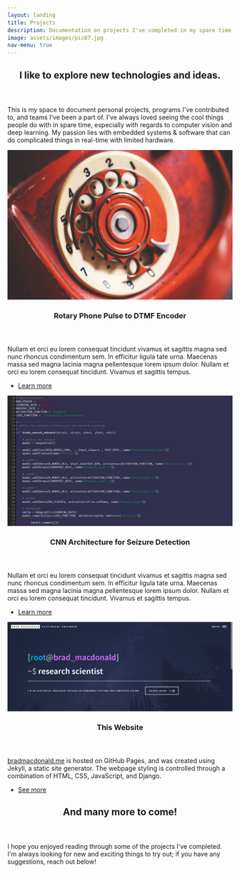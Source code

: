 ```yaml
---
layout: landing
title: Projects
description: Documentation on projects I've completed in my spare time.
image: assets/images/pic07.jpg
nav-menu: true
---
```


<!-- Main -->
<div id="main">

<!-- One -->
<section id="one">
	<div class="inner">
		<header class="major">
			<h2>I like to explore new technologies and ideas.</h2>
		</header>
		<p>This is my space to document personal projects, programs I've contributed to, and teams I've been a part of. I've always loved seeing the cool things people do with in spare time, especially with regards to computer vision and deep learning. My passion lies with embedded systems & software that can do complicated things in real-time with limited hardware.</p>
	</div>
</section>

<!-- Two -->
<section id="two" class="spotlights">
	<section>
		<a href="generic.html" class="image">
			<img src="assets/images/rotary.jpg" alt="" data-position="center center" />
		</a>
		<div class="content">
			<div class="inner">
				<header class="major">
					<h3>Rotary Phone Pulse to DTMF Encoder</h3>
				</header>
				<p>Nullam et orci eu lorem consequat tincidunt vivamus et sagittis magna sed nunc rhoncus condimentum sem. In efficitur ligula tate urna. Maecenas massa sed magna lacinia magna pellentesque lorem ipsum dolor. Nullam et orci eu lorem consequat tincidunt. Vivamus et sagittis tempus.</p>
				<ul class="actions">
					<li><a href="generic.html" class="button">Learn more</a></li>
				</ul>
			</div>
		</div>
	</section>
	<section>
		<a href="generic.html" class="image">
			<img src="assets/images/seizure.jpg" alt="" data-position="top center" />
		</a>
		<div class="content">
			<div class="inner">
				<header class="major">
					<h3>CNN Architecture for Seizure Detection</h3>
				</header>
				<p>Nullam et orci eu lorem consequat tincidunt vivamus et sagittis magna sed nunc rhoncus condimentum sem. In efficitur ligula tate urna. Maecenas massa sed magna lacinia magna pellentesque lorem ipsum dolor. Nullam et orci eu lorem consequat tincidunt. Vivamus et sagittis tempus.</p>
				<ul class="actions">
					<li><a href="generic.html" class="button">Learn more</a></li>
				</ul>
			</div>
		</div>
	</section>
	<section>
		<a href="" class="image">
			<img src="assets/images/website.jpg" alt="Website" data-position="center center" />
		</a>
		<div class="content">
			<div class="inner">
				<header class="major">
					<h3>This Website</h3>
				</header>
				<p><a href="">bradmacdonald.me</a> is hosted on GitHub Pages, and was created using Jekyll, a static site generator. The webpage styling is controlled through a combination of HTML, CSS, JavaScript, and Django.</p>
				<ul class="actions">
					<li><a href="" class="button">See more</a></li>
				</ul>
			</div>
		</div>
	</section>
</section>

<!-- Three -->
<section id="three">
	<div class="inner">
		<header class="major">
			<h2>And many more to come!</h2>
		</header>
		<p>I hope you enjoyed reading through some of the projects I've completed. I'm always looking for new and exciting things to try out; if you have any suggestions, reach out below!</p>
	</div>
</section>

</div>
